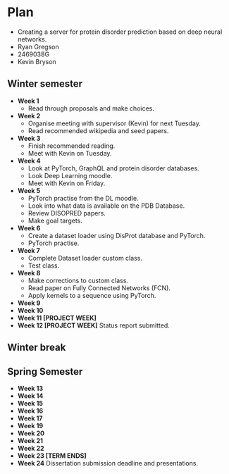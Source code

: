 # Plan

* Creating a server for protein disorder prediction based on deep neural networks.
* Ryan Gregson
* 2469038G
* Kevin Bryson

## Winter semester

* **Week 1**
  - Read through proposals and make choices.
* **Week 2**
  - Organise meeting with supervisor (Kevin) for next Tuesday. 
  - Read recommended wikipedia and seed papers.
* **Week 3**
  - Finish recommended reading. 
  - Meet with Kevin on Tuesday.
* **Week 4**
  - Look at PyTorch, GraphQL and protein disorder databases. 
  - Look Deep Learning moodle.
  - Meet with Kevin on Friday.
* **Week 5**
  - PyTorch practise from the DL moodle. 
  - Look into what data is available on the PDB Database. 
  - Review DISOPRED papers. 
  - Make goal targets. 
* **Week 6**
  - Create a dataset loader using DisProt database and PyTorch.
  - PyTorch practise.
* **Week 7**
  - Complete Dataset loader custom class.
  - Test class.
* **Week 8**
  - Make corrections to custom class.
  - Read paper on Fully Connected Networks (FCN).
  - Apply kernels to a sequence using PyTorch.
* **Week 9**
* **Week 10**
* **Week 11 [PROJECT WEEK]**
* **Week 12 [PROJECT WEEK]** Status report submitted.

## Winter break

## Spring Semester

* **Week 13**
* **Week 14**
* **Week 15**
* **Week 16**
* **Week 17**
* **Week 19**
* **Week 20**
* **Week 21**
* **Week 22**
* **Week 23 [TERM ENDS]**
* **Week 24** Dissertation submission deadline and presentations.

